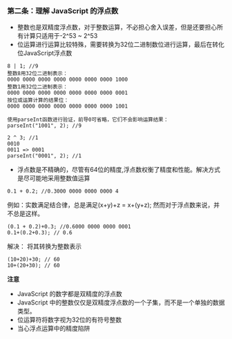 ### 第二条：理解 JavaScript 的浮点数
+ 整数也是双精度浮点数，对于整数运算，不必担心舍入误差，但是还要担心所有计算只适用于-2^53 ~ 2^53
+ 位运算进行运算比较特殊，需要转换为32位二进制数位进行运算，最后在转化位JavaScript浮点数
```
8 | 1; //9
整数8用32位二进制表示：
0000 0000 0000 0000 0000 0000 0000 1000
整数1用32位二进制表示：
0000 0000 0000 0000 0000 0000 0000 0001
按位或运算计算的结果位：
0000 0000 0000 0000 0000 0000 0000 1001

使用parseInt函数进行验证，前导0可省略，它们不会影响运算结果：
parseInt("1001", 2); //9 

2 ^ 3; //1
0010
0011 => 0001
parseInt("0001", 2); //1 

```
+ 浮点数是不精确的，尽管有64位的精度,浮点数权衡了精度和性能。解决方式是尽可能地采用整数值运算
```
0.1 + 0.2; //0.3000 0000 0000 0000 4
```
例如：实数满足结合律，总是满足(x+y)+z = x+(y+z);
然而对于浮点数来说，并不总是这样。
```
(0.1 + 0.2)+0.3; //0.6000 0000 0000 0001
0.1+(0.2+0.3); // 0.6
```
解决：
将其转换为整数表示
```
(10+20)+30; // 60
10+(20+30); // 60
```

**注意**
+ JavaScript 的数字都是双精度的浮点数
+ JavaScript 中的整数仅仅是双精度浮点数的一个子集，而不是一个单独的数据类型。
+ 位运算符将数字视为32位的有符号整数
+ 当心浮点运算中的精度陷阱